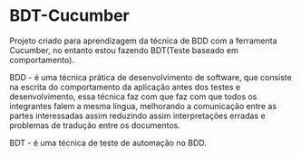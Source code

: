 # BDT-Cucumber
Projeto criado para aprendizagem da técnica de BDD com a ferramenta Cucumber, no entanto estou fazendo BDT(Teste baseado em comportamento).

BDD - é uma técnica prática de desenvolvimento de software, que consiste na escrita do comportamento da aplicação antes dos testes e desenvolvimento, essa técnica faz com que faz com que todos os integrantes falem a mesma língua, melhorando a comunicação entre as partes interessadas assim reduzindo assim interpretações erradas e problemas de tradução entre os documentos.

BDT - é uma técnica de teste de automação no BDD.
